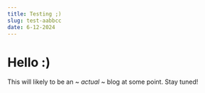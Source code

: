 ```yaml
---
title: Testing ;)
slug: test-aabbcc
date: 6-12-2024
---
```


# Hello :)

This will likely to be an ~ *actual* ~ blog at some point. Stay tuned!
